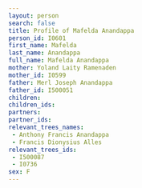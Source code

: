 ```yaml
---
layout: person
search: false
title: Profile of Mafelda Anandappa
person_id: I0601
first_name: Mafelda
last_name: Anandappa
full_name: Mafelda Anandappa
mother: Yoland Laity Ramenaden
mother_id: I0599
father: Merl Joseph Anandappa
father_id: I500051
children:
children_ids:
partners:
partner_ids:
relevant_trees_names:
 - Anthony Francis Anandappa
 - Francis Dionysius Alles
relevant_trees_ids:
 - I500087
 - I0736
sex: F
---
```


